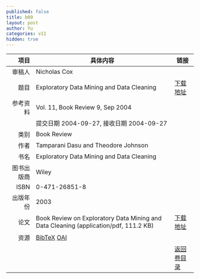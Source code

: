 ```yaml
---
published: false
title: b09
layout: post
author: Yu
categories: v11
hidden: true
---
```


| 项目 | 具体内容 | 链接 |
|---:|---|---|
| 审稿人 | Nicholas Cox| |
| 题目 |Exploratory Data Mining and Data Cleaning | [下载地址](http://www.jstatsoft.org/v11/b09/paper) |
| 参考资料 |Vol. 11, Book Review 9, Sep 2004 | |
| | 提交日期 2004-09-27, 接收日期 2004-09-27| | 
| 类别 | Book Review| |
| 作者 | Tamparani Dasu and Theodore Johnson| |
| 书名| Exploratory Data Mining and Data Cleaning| |
| 图书出版商 | Wiley| |
| ISBN | 0-471-26851-8| |
| 出版年份 | 2003| |
| 论文 | Book Review on Exploratory Data Mining and Data Cleaning  (application/pdf, 111.2 KB)| [下载地址](http://www.jstatsoft.org/v11/b09/paper) |
| 资源 | [BibTeX](http://www.jstatsoft.org/v11/b09/bibtex) [OAI](http://www.jstatsoft.org/oai?verb=GetRecord&identifier=oai.jstatsoft/v11/b09&prefix=oai_dc)| |
| |  | [返回卷目录]({{site.baseurl}}/volume/v11.html) |